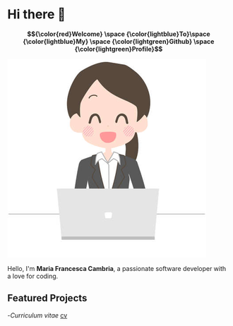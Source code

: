 # Hi there 👋

**$${\color{red}Welcome} \space {\color{lightblue}To}\space {\color{lightblue}My} \space {\color{lightgreen}Github} \space {\color{lightgreen}Profile}$$**

![Image](157180768.jpg)

Hello, I'm **Maria Francesca Cambria**, a passionate software developer with a love for coding.

## Featured Projects

-*Curriculum vitae*
[cv](https://github.com/Fra2406/Fra2406/tree/main/cv)

<!--
**Fra2406/Fra2406** is a ✨ _special_ ✨ repository because its `README.md` (this file) appears on your GitHub profile.

Here are some ideas to get you started:

- 🔭 I’m currently working on ...
- 🌱 I’m currently learning ...
- 👯 I’m looking to collaborate on ...
- 🤔 I’m looking for help with ...
- 💬 Ask me about ...
- 📫 How to reach me: ...
- 😄 Pronouns: ...
- ⚡ Fun fact: ...
-->
